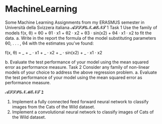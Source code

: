 # MachineLearning
Some Machine Learning Assignments from my ERASMUS semester in Università della Svizzera italiana 
𝓐𝓢𝓢𝓘𝓖𝓝𝓜𝓔𝓝𝓣 1
Task 1
Use the family of models f(x, θ) = θ0 + θ1 · x1 + θ2 · x2 + θ3 · sin(x2) + θ4 · x1 · x2 to fit the
data.
a. Write in the report the formula of the model substituting parameters θ0, . . . , θ4 with
the estimates you’ve found:

f(x, θ) = _ + _ · x1 + _ · x2 + _ · sin(x2) + _ · x1 · x2

b. Evaluate the test performance of your model using the mean squared error as
performance measure.
Task 2
Consider any family of non-linear models of your choice to address the above regression
problem.
a. Evaluate the test performance of your model using the mean squared error as
performance measure.


𝓐𝓢𝓢𝓘𝓖𝓝𝓜𝓔𝓝𝓣 𝟐
1. Implement a fully connected feed forward neural network to classify images from
the Cats of the Wild dataset.
2. Implement a convolutional neural network to classify images of Cats of the Wild
dataset.
